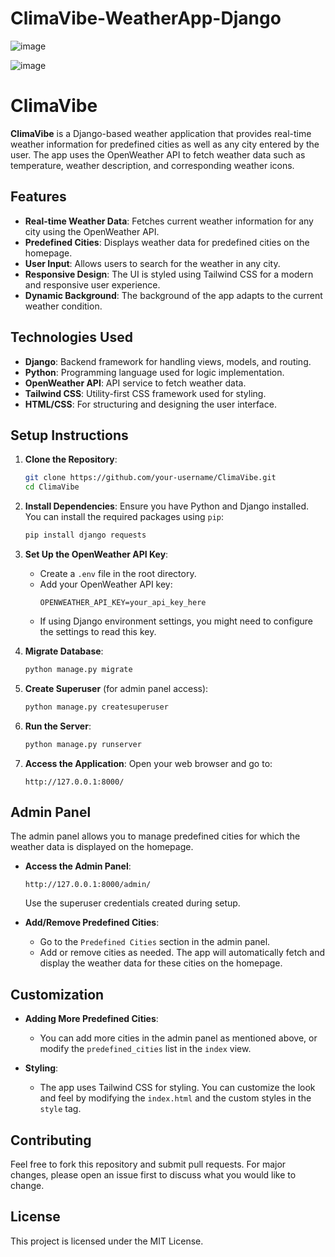 # ClimaVibe-WeatherApp-Django
![image](https://github.com/user-attachments/assets/d4192b17-329e-4e5a-8b54-8ac1f830bbfa)

![image](https://github.com/user-attachments/assets/1beb72f7-bc82-4f52-ac8a-3a0748565cdc)

# ClimaVibe

**ClimaVibe** is a Django-based weather application that provides real-time weather information for predefined cities as well as any city entered by the user. The app uses the OpenWeather API to fetch weather data such as temperature, weather description, and corresponding weather icons.

## Features

- **Real-time Weather Data**: Fetches current weather information for any city using the OpenWeather API.
- **Predefined Cities**: Displays weather data for predefined cities on the homepage.
- **User Input**: Allows users to search for the weather in any city.
- **Responsive Design**: The UI is styled using Tailwind CSS for a modern and responsive user experience.
- **Dynamic Background**: The background of the app adapts to the current weather condition.

## Technologies Used

- **Django**: Backend framework for handling views, models, and routing.
- **Python**: Programming language used for logic implementation.
- **OpenWeather API**: API service to fetch weather data.
- **Tailwind CSS**: Utility-first CSS framework used for styling.
- **HTML/CSS**: For structuring and designing the user interface.

## Setup Instructions

1. **Clone the Repository**:
   ```bash
   git clone https://github.com/your-username/ClimaVibe.git
   cd ClimaVibe
   ```

2. **Install Dependencies**:
   Ensure you have Python and Django installed. You can install the required packages using `pip`:
   ```bash
   pip install django requests
   ```

3. **Set Up the OpenWeather API Key**:
   - Create a `.env` file in the root directory.
   - Add your OpenWeather API key:
     ```
     OPENWEATHER_API_KEY=your_api_key_here
     ```
   - If using Django environment settings, you might need to configure the settings to read this key.

4. **Migrate Database**:
   ```bash
   python manage.py migrate
   ```

5. **Create Superuser** (for admin panel access):
   ```bash
   python manage.py createsuperuser
   ```

6. **Run the Server**:
   ```bash
   python manage.py runserver
   ```

7. **Access the Application**:
   Open your web browser and go to:
   ```
   http://127.0.0.1:8000/
   ```

## Admin Panel

The admin panel allows you to manage predefined cities for which the weather data is displayed on the homepage.

- **Access the Admin Panel**:
  ```
  http://127.0.0.1:8000/admin/
  ```
  Use the superuser credentials created during setup.

- **Add/Remove Predefined Cities**:
  - Go to the `Predefined Cities` section in the admin panel.
  - Add or remove cities as needed. The app will automatically fetch and display the weather data for these cities on the homepage.

## Customization

- **Adding More Predefined Cities**:
  - You can add more cities in the admin panel as mentioned above, or modify the `predefined_cities` list in the `index` view.

- **Styling**:
  - The app uses Tailwind CSS for styling. You can customize the look and feel by modifying the `index.html` and the custom styles in the `style` tag.

## Contributing

Feel free to fork this repository and submit pull requests. For major changes, please open an issue first to discuss what you would like to change.

## License

This project is licensed under the MIT License.
